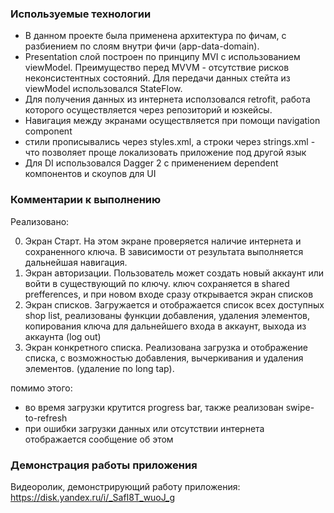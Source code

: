 
### Используемые технологии

- В данном проекте была применена архитектура по фичам, с разбиением по слоям внутри фичи (app-data-domain). 
- Presentation слой построен по принципу MVI с использованием viewModel. Преимущество перед MVVM - отсутствие рисков неконсистентных состояний. Для передачи данных стейта из viewModel использовался StateFlow. 
- Для получения данных из интернета исползовался retrofit, работа которого осуществляется через репозиторий и юзкейсы.
- Навигация между экранами осуществляется при помощи navigation component 
- стили прописывались через styles.xml, а строки через strings.xml - что позволяет проще локализовать приложение под другой язык
- Для DI использовался Dagger 2 с применением dependent компонентов и скоупов для UI


### Комментарии к выполнению

Реализовано:

0. Экран Старт. На этом экране проверяется наличие интернета и сохраненного ключа. В зависимости от результата выполняется дальнейшая навигация.
1. Экран авторизации. Пользователь может создать новый аккаунт или войти в существующий по ключу. ключ сохраняется в shared prefferences, и при новом входе сразу открывается экран списков
2. Экран списков. Загружается и отображается список всех доступных shop list, реализованы функции добавления, удаления элементов, копирования ключа для дальнейшего входа в аккаунт, выхода из аккаунта (log out)
3. Экран конкретного списка. Реализована загрузка и отображение списка, с возможностью добавления, вычеркивания и удаления элементов. (удаление по long tap).

помимо этого:
- во время загрузки крутится progress bar, также реализован swipe-to-refresh 
- при ошибки загрузки данных или отсутствии интернета отображается сообщение об этом
 

### Демонстрация работы приложения 

Видеоролик, демонстрирующий работу приложения: https://disk.yandex.ru/i/_SafI8T_wuoJ_g

